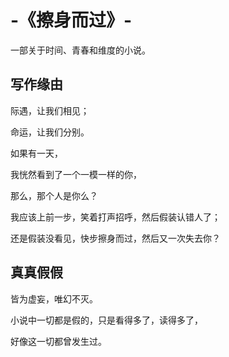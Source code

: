 # -《擦身而过》-

一部关于时间、青春和维度的小说。


## 写作缘由

际遇，让我们相见；

命运，让我们分别。

如果有一天，

我恍然看到了一个一模一样的你，

那么，那个人是你么？

我应该上前一步，笑着打声招呼，然后假装认错人了；

还是假装没看见，快步擦身而过，然后又一次失去你？

## 真真假假

皆为虚妄，唯幻不灭。

小说中一切都是假的，只是看得多了，读得多了，

好像这一切都曾发生过。
